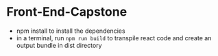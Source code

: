 # Front-End-Capstone

- npm install to install the dependencies
- in a terminal, run `npm run build` to transpile react code and create an output bundle in dist directory